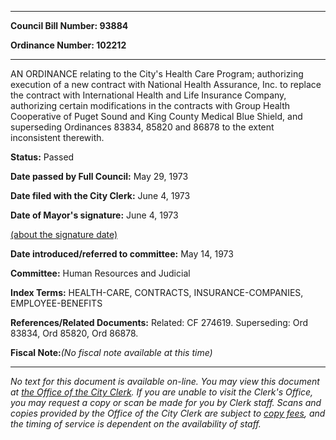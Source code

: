 

********

**Council Bill Number: 93884**
   
**Ordinance Number: 102212**
********

 AN ORDINANCE relating to the City's Health Care Program; authorizing execution of a new contract with National Health Assurance, Inc. to replace the contract with International Health and Life Insurance Company, authorizing certain modifications in the contracts with Group Health Cooperative of Puget Sound and King County Medical Blue Shield, and superseding Ordinances 83834, 85820 and 86878 to the extent inconsistent therewith.

**Status:** Passed
   
**Date passed by Full Council:** May 29, 1973
   
**Date filed with the City Clerk:** June 4, 1973
   
**Date of Mayor's signature:** June 4, 1973
   
[(about the signature date)](/~public/approvaldate.htm)
   
   
   
**Date introduced/referred to committee:** May 14, 1973
   
**Committee:** Human Resources and Judicial
   
   
**Index Terms:** HEALTH-CARE, CONTRACTS, INSURANCE-COMPANIES, EMPLOYEE-BENEFITS

**References/Related Documents:** Related: CF 274619. Superseding: Ord 83834, Ord 85820, Ord 86878.

**Fiscal Note:**_(No fiscal note available at this time)_
********

_No text for this document is available on-line. You may view this document at [the Office of the City Clerk](http://www.seattle.gov/leg/clerk/contactUs.htm). If you are unable to visit the Clerk's Office, you may request a copy or scan be made for you by Clerk staff. Scans and copies provided by the Office of the City Clerk are subject to [copy fees](http://clerk.seattle.gov/~public/clerkfees.htm), and the timing of service is dependent on the availability of staff._


